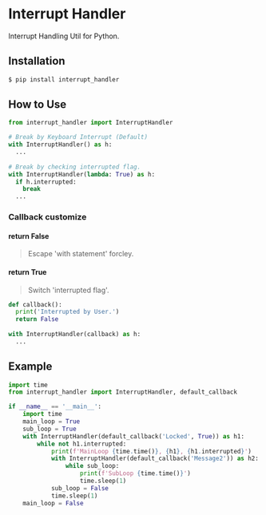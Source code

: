 # Interrupt Handler
Interrupt Handling Util for Python.

## Installation
```bash
$ pip install interrupt_handler
```

## How to Use
```python
from interrupt_handler import InterruptHandler

# Break by Keyboard Interrupt (Default)
with InterruptHandler() as h:
  ...
  
# Break by checking interrupted flag.
with InterruptHandler(lambda: True) as h:
  if h.interrupted:
    break
  ...
```
  
### Callback customize
#### return False
> Escape 'with statement' forcley.
#### return True
> Switch 'interrupted flag'.
``` python
def callback():
  print('Interrupted by User.')
  return False
  
with InterruptHandler(callback) as h:
  ...
```

## Example
```python
import time
from interrupt_handler import InterruptHandler, default_callback

if __name__ == '__main__':
    import time
    main_loop = True
    sub_loop = True
    with InterruptHandler(default_callback('Locked', True)) as h1:
        while not h1.interrupted:
            print(f'MainLoop {time.time()}, {h1}, {h1.interrupted}')
            with InterruptHandler(default_callback('Message2')) as h2:
                while sub_loop:
                    print(f'SubLoop {time.time()}')
                    time.sleep(1)
            sub_loop = False
            time.sleep(1)
    main_loop = False
```
